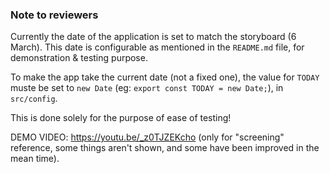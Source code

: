 ### Note to reviewers

Currently the date of the application is set to match the storyboard (6 March).
This date is configurable as mentioned in the `README.md` file, for demonstration & testing purpose.

To make the app take the current date (not a fixed one), the value for
`TODAY` muste be set to `new Date` (eg: `export const TODAY = new Date;`), in `src/config`.

This is done solely for the purpose of ease of testing!

DEMO VIDEO: https://youtu.be/_z0TJZEKcho (only for "screening" reference, some things aren't shown,
and some have been improved in the mean time).
